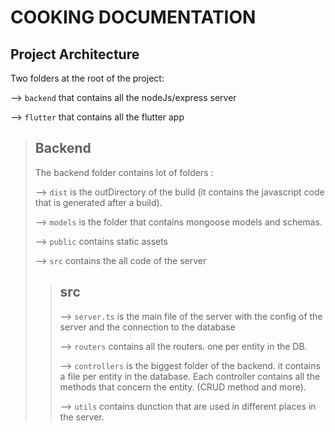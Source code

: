 # COOKING DOCUMENTATION

## Project Architecture

Two folders at the root of the project:

--> `backend` that contains all the nodeJs/express server

--> `flutter` that contains all the flutter app

<blockquote>
 <h2> Backend </h2>

The backend folder contains lot of folders :

--> `dist` is the outDirectory of the build (it contains the javascript code that is generated after a build).

--> `models` is the folder that contains mongoose models and schemas.

--> `public` contains static assets

--> `src` contains the all code of the server

<blockquote>

 <h2> src </h2>

--> `server.ts` is the main file of the server with the config of the server and the connection to the database

--> `routers` contains all the routers. one per entity in the DB.

--> `controllers` is the biggest folder of the backend. it contains a file per entity in the database. Each controller contains all the methods that concern the entity. (CRUD method and more).

--> `utils` contains dunction that are used in different places in the server.

</blockquote>

</blockquote>
